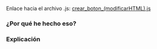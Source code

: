 Enlace hacia el archivo .js: [crear_boton_(modificarHTML).js](../js/crear_boton_%28modificarHTML%29.js)

### ¿Por qué he hecho eso?


### Explicación